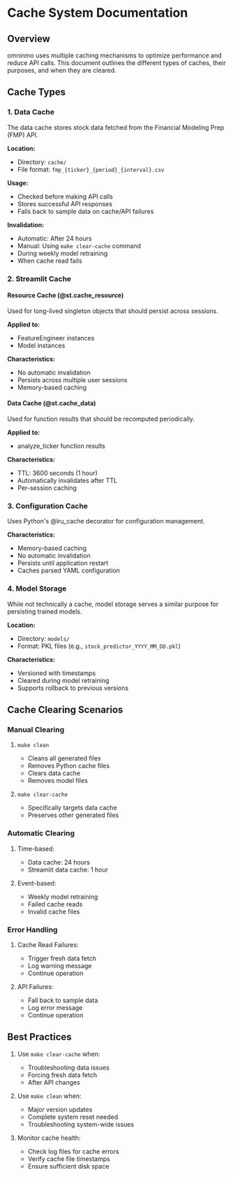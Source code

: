 # Cache System Documentation

## Overview

omninmo uses multiple caching mechanisms to optimize performance and reduce API calls. This document outlines the different types of caches, their purposes, and when they are cleared.

## Cache Types

### 1. Data Cache

The data cache stores stock data fetched from the Financial Modeling Prep (FMP) API.

**Location:**
- Directory: `cache/`
- File format: `fmp_{ticker}_{period}_{interval}.csv`

**Usage:**
- Checked before making API calls
- Stores successful API responses
- Falls back to sample data on cache/API failures

**Invalidation:**
- Automatic: After 24 hours
- Manual: Using `make clear-cache` command
- During weekly model retraining
- When cache read fails

### 2. Streamlit Cache

#### Resource Cache (@st.cache_resource)
Used for long-lived singleton objects that should persist across sessions.

**Applied to:**
- FeatureEngineer instances
- Model instances

**Characteristics:**
- No automatic invalidation
- Persists across multiple user sessions
- Memory-based caching

#### Data Cache (@st.cache_data)
Used for function results that should be recomputed periodically.

**Applied to:**
- analyze_ticker function results

**Characteristics:**
- TTL: 3600 seconds (1 hour)
- Automatically invalidates after TTL
- Per-session caching

### 3. Configuration Cache

Uses Python's @lru_cache decorator for configuration management.

**Characteristics:**
- Memory-based caching
- No automatic invalidation
- Persists until application restart
- Caches parsed YAML configuration

### 4. Model Storage

While not technically a cache, model storage serves a similar purpose for persisting trained models.

**Location:**
- Directory: `models/`
- Format: PKL files (e.g., `stock_predictor_YYYY_MM_DD.pkl`)

**Characteristics:**
- Versioned with timestamps
- Cleared during model retraining
- Supports rollback to previous versions

## Cache Clearing Scenarios

### Manual Clearing

1. `make clean`
   - Cleans all generated files
   - Removes Python cache files
   - Clears data cache
   - Removes model files

2. `make clear-cache`
   - Specifically targets data cache
   - Preserves other generated files

### Automatic Clearing

1. Time-based:
   - Data cache: 24 hours
   - Streamlit data cache: 1 hour

2. Event-based:
   - Weekly model retraining
   - Failed cache reads
   - Invalid cache files

### Error Handling

1. Cache Read Failures:
   - Trigger fresh data fetch
   - Log warning message
   - Continue operation

2. API Failures:
   - Fall back to sample data
   - Log error message
   - Continue operation

## Best Practices

1. Use `make clear-cache` when:
   - Troubleshooting data issues
   - Forcing fresh data fetch
   - After API changes

2. Use `make clean` when:
   - Major version updates
   - Complete system reset needed
   - Troubleshooting system-wide issues

3. Monitor cache health:
   - Check log files for cache errors
   - Verify cache file timestamps
   - Ensure sufficient disk space 